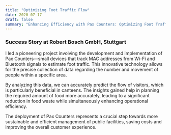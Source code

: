 ```yaml
---
title: "Optimizing Foot Traffic Flow"
date: 2020-07-17
draft: false
summary: "Enhancing Efficiency with Pax Counters: Optimizing Foot Traffic Flow"
---
```

### Success Story at Robert Bosch GmbH, Stuttgart

I led a pioneering project involving the development and implementation of Pax Counters—small devices that track MAC addresses from Wi-Fi and Bluetooth signals to estimate foot traffic. This innovative technology allows for the precise collection of data regarding the number and movement of people within a specific area.

By analyzing this data, we can accurately predict the flow of visitors, which is particularly beneficial in canteens. The insights gained help in planning the required amount of food more accurately, leading to a significant reduction in food waste while simultaneously enhancing operational efficiency.

The deployment of Pax Counters represents a crucial step towards more sustainable and efficient management of public facilities, saving costs and improving the overall customer experience.